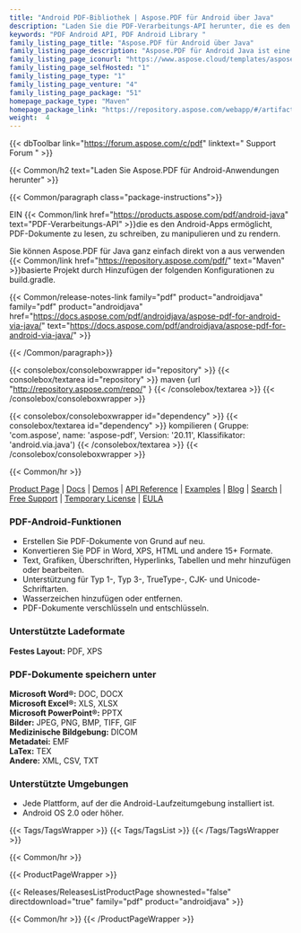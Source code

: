 ```yaml
---
title: "Android PDF-Bibliothek | Aspose.PDF für Android über Java"
description: "Laden Sie die PDF-Verarbeitungs-API herunter, die es den Android-Apps ermöglicht, PDF-Dokumente zu lesen, zu schreiben, zu manipulieren und zu rendern. Die API unterstützt eine Vielzahl von branchenüblichen Dateiformaten, darunter HTML, TXT, EPUB, XPS und Bilder."
keywords: "PDF Android API, PDF Android Library "
family_listing_page_title: "Aspose.PDF für Android über Java"
family_listing_page_description: "Aspose.PDF für Android Java ist eine PDF-Verarbeitungs-API, mit der Android-Apps PDF-Dokumente lesen, schreiben, manipulieren und rendern können. Es unterstützt die Arbeit mit PDF-, TXT- und Bilddateiformaten."
family_listing_page_iconurl: "https://www.aspose.cloud/templates/aspose/App_Themes/V3/images/pdf/272x272/aspose_pdf-for-android-min.png"
family_listing_page_selfHosted: "1"
family_listing_page_type: "1"
family_listing_page_venture: "4"
family_listing_page_package: "51"
homepage_package_type: "Maven"
homepage_package_link: "https://repository.aspose.com/webapp/#/artifacts/browse/tree/General/repo/com/aspose/aspose-pdf"
weight:  4
---
```


{{< dbToolbar link="https://forum.aspose.com/c/pdf" linktext=" Support Forum " >}}


{{< Common/h2 text="Laden Sie Aspose.PDF für Android-Anwendungen herunter"  >}}

{{< Common/paragraph class="package-instructions">}}

EIN
{{< Common/link href="https://products.aspose.com/pdf/android-java" text="PDF-Verarbeitungs-API"  >}}die es den Android-Apps ermöglicht, PDF-Dokumente zu lesen, zu schreiben, zu manipulieren und zu rendern.

Sie können Aspose.PDF für Java ganz einfach direkt von a aus verwenden
{{< Common/link href="https://repository.aspose.com/pdf/" text="Maven"  >}}basierte Projekt durch Hinzufügen der folgenden Konfigurationen zu build.gradle.

{{< Common/release-notes-link family="pdf" product="androidjava" family="pdf" product="androidjava" href="https://docs.aspose.com/pdf/androidjava/aspose-pdf-for-android-via-java/" text="https://docs.aspose.com/pdf/androidjava/aspose-pdf-for-android-via-java/"  >}}

{{< /Common/paragraph>}}

{{< consolebox/consoleboxwrapper id="repository" >}}
   {{< consolebox/textarea id="repository" >}}
      maven {url "http://repository.aspose.com/repo/" }
   {{< /consolebox/textarea >}}
{{< /consolebox/consoleboxwrapper >}}

{{< consolebox/consoleboxwrapper id="dependency" >}}
   {{< consolebox/textarea id="dependency" >}}
      kompilieren (
         Gruppe: 'com.aspose',
         name: 'aspose-pdf',
         Version: '20.11',
         Klassifikator: 'android.via.java')
   {{< /consolebox/textarea >}}
{{< /consolebox/consoleboxwrapper >}}

{{< Common/hr >}}

[Product Page](https://products.aspose.com/pdf/android-java/) | [Docs](https://docs.aspose.com/pdf/androidjava/) | [Demos](https://products.aspose.app/pdf/family) | [API Reference](https://reference.aspose.com/pdf/java) | [Examples](https://github.com/aspose-pdf/Aspose.PDF-for-Java) | [Blog](https://blog.aspose.com/category/pdf/) | [Search](https://search.aspose.com/) | [Free Support](https://forum.aspose.com/c/pdf/10) | [Temporary License](https://purchase.aspose.com/temporary-license) | [EULA](https://about.aspose.com/legal/eula/)

### PDF-Android-Funktionen

- Erstellen Sie PDF-Dokumente von Grund auf neu.
- Konvertieren Sie PDF in Word, XPS, HTML und andere 15+ Formate.
- Text, Grafiken, Überschriften, Hyperlinks, Tabellen und mehr hinzufügen oder bearbeiten.
- Unterstützung für Typ 1-, Typ 3-, TrueType-, CJK- und Unicode-Schriftarten.
- Wasserzeichen hinzufügen oder entfernen.
- PDF-Dokumente verschlüsseln und entschlüsseln.

### Unterstützte Ladeformate

**Festes Layout:** PDF, XPS

### PDF-Dokumente speichern unter

**Microsoft Word®:** DOC, DOCX\
**Microsoft Excel®:** XLS, XLSX\
**Microsoft PowerPoint®:** PPTX\
**Bilder:** JPEG, PNG, BMP, TIFF, GIF\
**Medizinische Bildgebung:** DICOM\
**Metadatei:** EMF\
**LaTex:** TEX\
**Andere:** XML, CSV, TXT

### Unterstützte Umgebungen

- Jede Plattform, auf der die Android-Laufzeitumgebung installiert ist.
- Android OS 2.0 oder höher.

{{< Tags/TagsWrapper >}}
{{< Tags/TagsList >}}
{{< /Tags/TagsWrapper >}}

{{< Common/hr >}}

{{< ProductPageWrapper >}}

<!-- ReleasesListProductPage-->

{{< Releases/ReleasesListProductPage shownested="false"  directdownload="true" family="pdf" product="androidjava" >}}

<!-- /ReleasesListProductPage-->

{{< Common/hr >}}
{{< /ProductPageWrapper >}}

